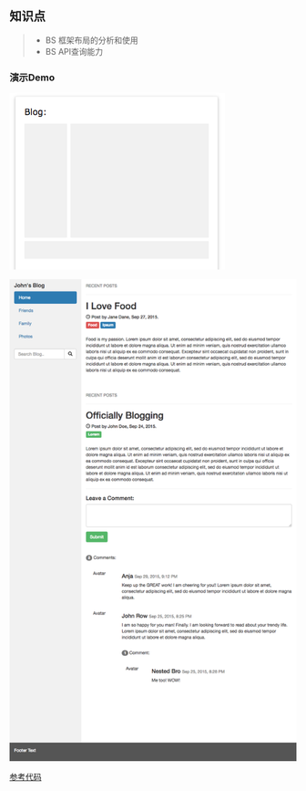## 知识点

> * BS 框架布局的分析和使用
> * BS API查询能力 

### 演示Demo
![](../images/bs_blog_layout.png)

![](../images/bs_blog.png)


[参考代码](../HowTo/BS_Blog)